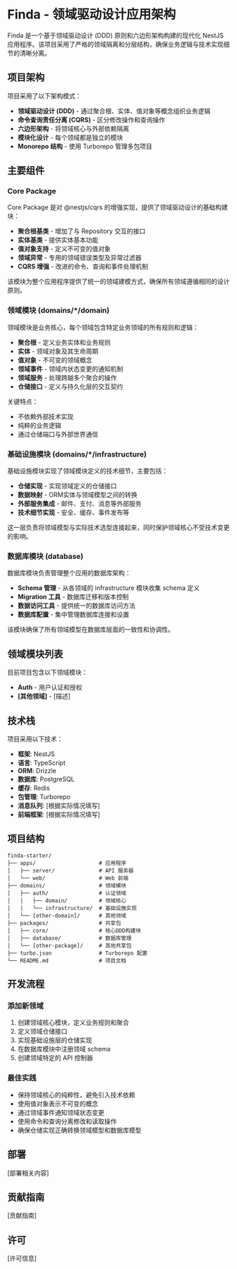 # Finda - 领域驱动设计应用架构

Finda 是一个基于领域驱动设计 (DDD) 原则和六边形架构构建的现代化 NestJS 应用程序。该项目采用了严格的领域隔离和分层结构，确保业务逻辑与技术实现细节的清晰分离。

## 项目架构

项目采用了以下架构模式：

- **领域驱动设计 (DDD)** - 通过聚合根、实体、值对象等概念组织业务逻辑
- **命令查询责任分离 (CQRS)** - 区分修改操作和查询操作
- **六边形架构** - 将领域核心与外部依赖隔离
- **模块化设计** - 每个领域都是独立的模块
- **Monorepo 结构** - 使用 Turborepo 管理多包项目

## 主要组件

### Core Package

Core Package 是对 @nestjs/cqrs 的增强实现，提供了领域驱动设计的基础构建块：

- **聚合根基类** - 增加了与 Repository 交互的接口
- **实体基类** - 提供实体基本功能
- **值对象支持** - 定义不可变的值对象
- **领域异常** - 专用的领域错误类型及异常过滤器
- **CQRS 增强** - 改进的命令、查询和事件处理机制

该模块为整个应用程序提供了统一的领域建模方式，确保所有领域遵循相同的设计原则。

### 领域模块 (domains/\*/domain)

领域模块是业务核心，每个领域包含特定业务领域的所有规则和逻辑：

- **聚合根** - 定义业务实体和业务规则
- **实体** - 领域对象及其生命周期
- **值对象** - 不可变的领域概念
- **领域事件** - 领域内状态变更的通知机制
- **领域服务** - 处理跨越多个聚合的操作
- **仓储接口** - 定义与持久化层的交互契约

关键特点：

- 不依赖外部技术实现
- 纯粹的业务逻辑
- 通过仓储端口与外部世界通信

### 基础设施模块 (domains/\*/infrastructure)

基础设施模块实现了领域模块定义的技术细节，主要包括：

- **仓储实现** - 实现领域定义的仓储接口
- **数据映射** - ORM实体与领域模型之间的转换
- **外部服务集成** - 邮件、支付、消息等外部服务
- **技术细节实现** - 安全、缓存、事件发布等

这一层负责将领域模型与实际技术选型连接起来，同时保护领域核心不受技术变更的影响。

### 数据库模块 (database)

数据库模块负责管理整个应用的数据库架构：

- **Schema 管理** - 从各领域的 infrastructure 模块收集 schema 定义
- **Migration 工具** - 数据库迁移和版本控制
- **数据访问工具** - 提供统一的数据库访问方法
- **数据库配置** - 集中管理数据库连接和设置

该模块确保了所有领域模型在数据库层面的一致性和协调性。

## 领域模块列表

目前项目包含以下领域模块：

- **Auth** - 用户认证和授权
- **[其他领域]** - [描述]

## 技术栈

项目采用以下技术：

- **框架**: NestJS
- **语言**: TypeScript
- **ORM**: Drizzle
- **数据库**: PostgreSQL
- **缓存**: Redis
- **包管理**: Turborepo
- **消息队列**: [根据实际情况填写]
- **前端框架**: [根据实际情况填写]

## 项目结构

```
finda-starter/
├── apps/                    # 应用程序
│   ├── server/              # API 服务器
│   └── web/                 # Web 前端
├── domains/                 # 领域模块
│   ├── auth/                # 认证领域
│   │   ├── domain/          # 领域核心
│   │   └── infrastructure/  # 基础设施实现
│   └── [other-domain]/      # 其他领域
├── packages/                # 共享包
│   ├── core/                # 核心DDD构建块
│   ├── database/            # 数据库管理
│   └── [other-package]/     # 其他共享包
├── turbo.json               # Turborepo 配置
└── README.md                # 项目文档
```

## 开发流程

### 添加新领域

1. 创建领域核心模块，定义业务规则和聚合
2. 定义领域仓储接口
3. 实现基础设施层的仓储实现
4. 在数据库模块中注册领域 schema
5. 创建领域特定的 API 控制器

### 最佳实践

- 保持领域核心的纯粹性，避免引入技术依赖
- 使用值对象表示不可变的概念
- 通过领域事件通知领域状态变更
- 使用命令和查询分离修改和读取操作
- 确保仓储实现正确转换领域模型和数据库模型

## 部署

[部署相关内容]

## 贡献指南

[贡献指南]

## 许可

[许可信息]
